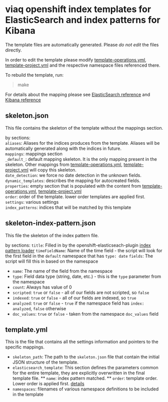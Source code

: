 viaq openshift index templates for ElasticSearch and index patterns for Kibana
=================================

The template files are automatically generated.
Please _do not edit_ the files directly.

In order to edit the template please modify [template-operations.yml](template-operations.yml), [template-project.yml](template-project.yml) and the respective namespace files referenced there.

To rebuild the template, run:
> make

For details about the mapping please see [ElasticSearch reference](https://www.elastic.co/guide/en/elasticsearch/reference/current/indices-templates.html) and [Kibana reference](https://www.elastic.co/guide/en/kibana/current/index-patterns.html)

skeleton.json
-------------
This file contains the skeleton of the template without the mappings section.

by sections:  
`aliases`: Aliases for the indices produces from the template. Aliases will be automatically generated along with the indices in future.  
`mappings`: mappings section  
  `_default_`: default mapping skeleton. It is the only mapping present in the skeleton. Other mappings from [template-operations.yml](template-operations.yml), [template-project.yml](template-project.yml) will copy this skeleton.  
  `date_detection`: we force no date detection in the unknown fields.  
  `dynamic_templates`: describes the mapping for autocreated fields.  
  `properties`: empty section that is populated with the content from [template-operations.yml](template-operations.yml), [template-project.yml](template-project.yml)  
`order`: order of the template. lower order templates are applied first.  
`settings`: various settings  
`index_patterns`: indices that will be matched by this template

skeleton-index-pattern.json
---------------------------
This file the skeleton of the index pattern file.

by sections:
`title`: Filled in by the openshift-elasticseach-plugin [index pattern loader](https://github.com/fabric8io/openshift-elasticsearch-plugin/blob/master/src/main/java/io/fabric8/elasticsearch/plugin/kibana/KibanaSeed.java#L371)
`timeFieldName`: Name of the time field - the script will look for the first field in the `default` namespace that has `type: date`
`fields`: The script will fill this in based on the namespace
* `name`: The name of the field from the namespace
* `type`: Field data type (string, date, etc.) - this is the `type` parameter from the namespace
* `count`: Always has value of 0
* `scripted`: `true` or `false` - all of our fields are not scripted, so `false`
* `indexed`: `true` or `false` - all of our fields are indexed, so `true`
* `analyzed`: `true` or `false` - `true` if the namespace field has `index: analyzed`, `false` otherwise
* `doc_values`: `true` or `false` - taken from the namespace `doc_values` field

template.yml
----------
This is the file that contains all the settings information and pointers to the specific mappings.  
* `skeleton_path`: The path to the `skeleton.json` file that contain the initial JSON structure of the template.
* `elasticsearch_template`: This section defines the parameters common for the entire template, they are explicitly overwritten in the final template file.
** `name`: index pattern matched.
** `order`: template order. Lower order is applied first. [details](https://www.elastic.co/guide/en/elasticsearch/reference/current/indices-templates.html#multiple-templates)
* `namespaces`: filenames of various namespace definitions to be included in the template
